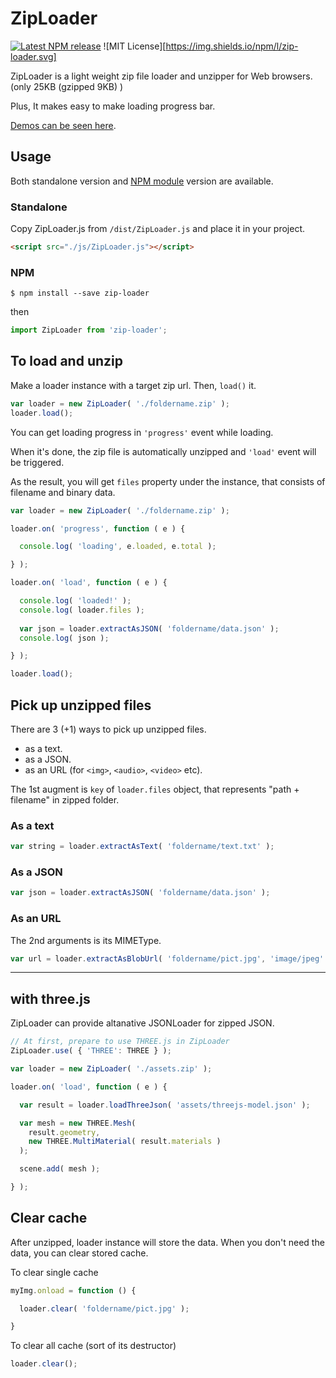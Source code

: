 # ZipLoader

[![Latest NPM release](https://img.shields.io/npm/v/zip-loader.svg)](https://www.npmjs.com/package/zip-loader)
![MIT License][https://img.shields.io/npm/l/zip-loader.svg]

ZipLoader is a light weight zip file loader and unzipper for Web browsers.
(only 25KB (gzipped 9KB) )

Plus, It makes easy to make loading progress bar.

[Demos can be seen here](https://yomotsu.github.io/ZipLoader/examples/).

## Usage

Both standalone version and [NPM module](https://www.npmjs.com/package/zip-loader) version are available.

### Standalone

Copy ZipLoader.js from `/dist/ZipLoader.js` and place it in your project.
```html
<script src="./js/ZipLoader.js"></script>
```

### NPM
```
$ npm install --save zip-loader
```

then
```javascript
import ZipLoader from 'zip-loader';
```

## To load and unzip

Make a loader instance with a target zip url. Then, `load()` it.

```javascript
var loader = new ZipLoader( './foldername.zip' );
loader.load();
```

You can get loading progress in `'progress'` event while loading.

When it's done, the zip file is automatically unzipped and `'load'` event will be triggered.

As the result, you will get `files` property under the instance, that consists of filename and binary data.

```javascript
var loader = new ZipLoader( './foldername.zip' );

loader.on( 'progress', function ( e ) {

  console.log( 'loading', e.loaded, e.total );

} );

loader.on( 'load', function ( e ) {

  console.log( 'loaded!' );
  console.log( loader.files );
  
  var json = loader.extractAsJSON( 'foldername/data.json' );
  console.log( json );

} );

loader.load();
```

## Pick up unzipped files

There are 3 (+1) ways to pick up unzipped files.

- as a text.
- as a JSON.
- as an URL (for `<img>`, `<audio>`, `<video>` etc).

The 1st augment is `key` of `loader.files` object, that represents "path + filename" in zipped folder.

### As a text

```javascript
var string = loader.extractAsText( 'foldername/text.txt' );
```

### As a JSON
```javascript
var json = loader.extractAsJSON( 'foldername/data.json' );
```

### As an URL

The 2nd arguments is its MIMEType.

```javascript
var url = loader.extractAsBlobUrl( 'foldername/pict.jpg', 'image/jpeg' );
```

---

## with three.js

ZipLoader can provide altanative JSONLoader for zipped JSON.

```javascript
// At first, prepare to use THREE.js in ZipLoader
ZipLoader.use( { 'THREE': THREE } );

var loader = new ZipLoader( './assets.zip' );

loader.on( 'load', function ( e ) {

  var result = loader.loadThreeJson( 'assets/threejs-model.json' );

  var mesh = new THREE.Mesh(
    result.geometry,
    new THREE.MultiMaterial( result.materials )
  );

  scene.add( mesh );

} );
```


## Clear cache

After unzipped, loader instance will store the data.
When you don't need the data, you can clear stored cache.

To clear single cache
```javascript
myImg.onload = function () {

  loader.clear( 'foldername/pict.jpg' );

}
```

To clear all cache (sort of its destructor)
```javascript
loader.clear();
```
